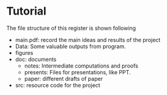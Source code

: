 # Tutorial

The file structure of this register is shown following
- main.pdf: record the main ideas and results of the project	
- Data: Some valuable outputs from program.
- figures
- doc: documents
	- notes: Intermediate computations and proofs
	- presents: Files for presentations, like PPT.
	- paper: different drafts of paper
- src: resource code for the project
	 
